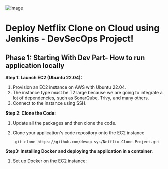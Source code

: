 ![image](https://github.com/user-attachments/assets/06ce385f-38ac-4072-b163-4696e4ba7843)
#

# **Deploy Netflix Clone on Cloud using Jenkins - DevSecOps Project!**
## **Phase 1: Starting With Dev Part**- How to run application locally

**Step 1: Launch EC2 (Ubuntu 22.04):**
1) Provision an EC2 instance on AWS with Ubuntu 22.04.
2) The instance type must be T2 large because we are going to integrate a lot of dependencies, such as SonarQube, Trivy, and many others.
3) Connect to the instance using SSH. 

**Step 2: Clone the Code:**
1. Update all the packages and then clone the code.
2. Clone your application's code repository onto the EC2 instance

        git clone https://github.com/devop-sys/Netflix-Clone-Project.git
**Step3: Installing Docker and deploying the application in a container.**  
1. Set up Docker on the EC2 instance:
